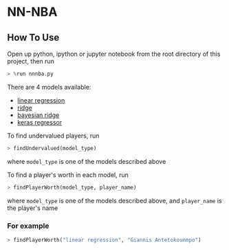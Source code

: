 # NN-NBA

## How To Use
Open up python, ipython or jupyter notebook from the root directory of this project, then run

``` python
> %run nnnba.py
```

There are 4 models available:
* [linear regression](http://scikit-learn.org/stable/modules/generated/sklearn.linear_model.LinearRegression.html)
* [ridge](http://scikit-learn.org/stable/modules/generated/sklearn.linear_model.Ridge.html)
* [bayesian ridge](http://scikit-learn.org/stable/modules/generated/sklearn.linear_model.BayesianRidge.html)
* [keras regressor](https://keras.io/scikit-learn-api/)

To find undervalued players, run

``` python
> findUndervalued(model_type)
```

where `model_type` is one of the models described above

To find a player's worth in each model, run

``` python
> findPlayerWorth(model_type, player_name)
```

where `model_type` is one of the models described above, and `player_name` is the player's name

### For example

``` python
> findPlayerWorth("linear regression", "Giannis Antetokounmpo")
```


